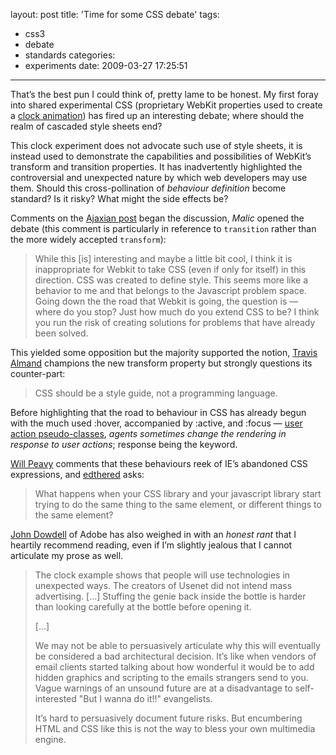 layout: post
title: 'Time for some CSS debate'
tags:
  - css3
  - debate
  - standards
categories:
  - experiments
date: 2009-03-27 17:25:51
---

That’s the best pun I could think of, pretty lame to be honest. My first foray into shared experimental CSS (proprietary WebKit properties used to create a [clock animation](/2009-03/an-analogue-clock-using-only-css/)) has fired up an interesting debate; where should the realm of cascaded style sheets end?

This clock experiment does not advocate such use of style sheets, it is instead used to demonstrate the capabilities and possibilities of WebKit’s transform and transition properties. It has inadvertently highlighted the controversial and unexpected nature by which web developers may use them. Should this cross-pollination of _behaviour definition_ become standard? Is it risky? What might the side effects be?

Comments on the [Ajaxian post](http://ajaxian.com/archives/creating-a-clock-in-css#comments) began the discussion, _Malic_ opened the debate (this comment is particularly in reference to `transition` rather than the more widely accepted `transform`):

> While this [is] interesting and maybe a little bit cool, I think it is inappropriate for Webkit to take CSS (even if only for itself) in this direction. CSS was created to define style. This seems more like a behavior to me and that belongs to the Javascript problem space. Going down the the road that Webkit is going, the question is — where do you stop? Just how much do you extend CSS to be? I think you run the risk of creating solutions for problems that have already been solved.

This yielded some opposition but the majority supported the notion, [Travis Almand](http://www.travisalmand.net/) champions the new transform property but strongly questions its counter-part:

> CSS should be a style guide, not a programming language.

Before highlighting that the road to behaviour in CSS has already begun with the much used :hover, accompanied by :active, and :focus — [user action pseudo-classes](https://www.w3.org/TR/css3-selectors/#useraction-pseudos), <cite>agents sometimes change the rendering in response to user actions</cite>; response being the keyword.

[Will Peavy](http://willpeavy.net/) comments that these behaviours reek of IE’s abandoned CSS expressions, and [edthered](http://doggydoo.net/) asks:

> What happens when your CSS library and your javascript library start trying to do the same thing to the same element, or different things to the same element?

[John Dowdell](http://blogs.adobe.com/jd/2009/03/pervin_the_standards.html) of Adobe has also weighed in with an _honest rant_ that I heartily recommend reading, even if I’m slightly jealous that I cannot articulate my prose as well.

> The clock example shows that people will use technologies in unexpected ways. The creators of Usenet did not intend mass advertising. [...] Stuffing the genie back inside the bottle is harder than looking carefully at the bottle before opening it.>
> [...]>
> We may not be able to persuasively articulate why this will eventually be considered a bad architectural decision. It’s like when vendors of email clients started talking about how wonderful it would be to add hidden graphics and scripting to the emails strangers send to you. Vague warnings of an unsound future are at a disadvantage to self-interested "But I wanna do it!!" evangelists.>
> It’s hard to persuasively document future risks. But encumbering HTML and CSS like this is not the way to bless your own multimedia engine.
